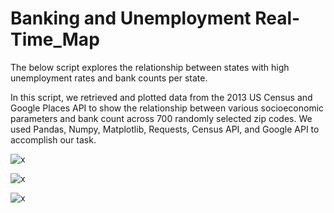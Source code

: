# Banking and Unemployment Real-Time_Map


The below script explores the relationship between states with high unemployment rates and bank counts per state.

In this script, we retrieved and plotted data from the 2013 US Census and Google Places API to show the relationship between various socioeconomic parameters and bank count across 700 randomly selected zip codes. We used Pandas, Numpy, Matplotlib, Requests, Census API, and Google API to accomplish our task.

![x](image/map1.png.png)

![x](image/map2.png.png)

![x](image/map3.png.png)
